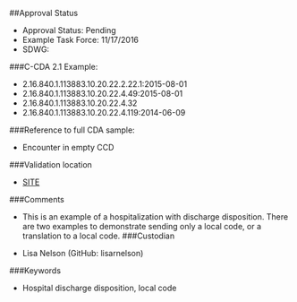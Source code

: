 ##Approval Status 

* Approval Status: Pending
* Example Task Force: 11/17/2016
* SDWG: 

###C-CDA 2.1 Example: 

* 2.16.840.1.113883.10.20.22.2.22.1:2015-08-01
* 2.16.840.1.113883.10.20.22.4.49:2015-08-01
* 2.16.840.1.113883.10.20.22.4.32
* 2.16.840.1.113883.10.20.22.4.119:2014-06-09

###Reference to full CDA sample:
* Encounter in empty CCD


###Validation location

* [SITE](https://sitenv.org/c-cda-validator)


###Comments

* This is an example of a hospitalization with discharge disposition. There are two examples to demonstrate sending only a local code, or a translation to a local code.
###Custodian

* Lisa Nelson (GitHub: lisarnelson)



###Keywords

* Hospital discharge disposition, local code